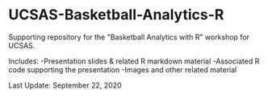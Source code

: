 # UCSAS-Basketball-Analytics-R
Supporting repository for the "Basketball Analytics with R" workshop for UCSAS.

Includes:
-Presentation slides & related R markdown material
-Associated R code supporting the presentation
-Images and other related material

Last Update: September 22, 2020
